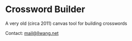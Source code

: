 # Crossword Builder

A very old (circa 2011) canvas tool for building crosswords

Contact: mail@llwang.net 
